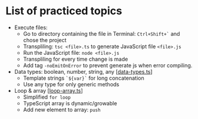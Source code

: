 # List of practiced topics

- Execute files:
  - Go to directory containing the file in Terminal: ``` Ctrl+Shift+` ``` and chose the project
  - Transpliling: ```tsc <file>.ts``` to generate JavaScript file ```<file>.js```
  - Run the JavaScript file: ```node <file>.js```
  - Transpliling for every time change is made
  - Add tag ```-noEmitOnError``` to prevent generate js when error compiling.
- Data types: boolean, number, string, any
[[data-types.ts]()]
  - Template strings ``` `${var}` ``` for long concatenation
  - Use any type for only generic methods
- Loop & array 
[[loop-array.ts]()]
  - Simplified ```for loop```
  - TypeScript array is dynamic/growable
  - Add new element to array: ```push```